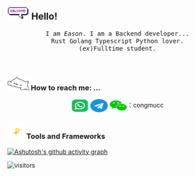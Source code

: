 ## <img src="https://raw.githubusercontent.com/congmucc/congmucc/main/resources/gif/welcomeglitch.gif" width="50px" /> Hello!

<p align="center" >
  <samp>
    I am <em>Eason</em>. I am a Backend developer... 
  <br/> Rust Golang Typescript Python lover.
    <br/> (<em>ex</em>)Fulltime student.
  <br/>
  <br/>
  <br/>
</p>


### <img src="https://raw.githubusercontent.com/congmucc/congmucc/main/resources/gif/bongocat.gif" width="50px" /> How to reach me: ...

<p align="center">
<a href="https://wa.me/8617630721764" target="blank"><img align="center" src="https://raw.githubusercontent.com/congmucc/congmucc/main/resources/images/whatsapp.svg" alt="" height="30" width="40" /></a>
<a href="https://t.me/congmucc" target="blank"><img align="center" src="https://raw.githubusercontent.com/congmucc/congmucc/main/resources/images/telegram.svg" alt="" height="30" width="40" /></a>
<a href="congmucc"><img align="center" src="https://raw.githubusercontent.com/congmucc/congmucc/main/resources/images/wechat.svg" alt="" height="30" width="40" /></a>：congmucc
</p>


### <img src="https://raw.githubusercontent.com/congmucc/congmucc/main/resources/gif/flying-bird.gif" width="40px" /> Tools and Frameworks

[![Ashutosh's github activity graph](https://github-readme-activity-graph.vercel.app/graph?username=congmucc&theme=dracula)](https://github.com/ashutosh00710/github-readme-activity-graph)




![visitors](https://visitor-badge.glitch.me/badge?page_id=congmucc.congmucc&left_color=green&right_color=red)

